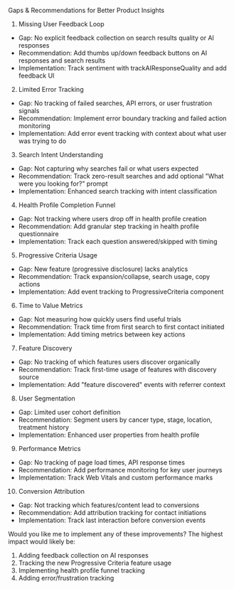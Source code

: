 Gaps & Recommendations for Better Product Insights

  1. Missing User Feedback Loop

  - Gap: No explicit feedback collection on search results quality or AI responses
  - Recommendation: Add thumbs up/down feedback buttons on AI responses and search results
  - Implementation: Track sentiment with trackAIResponseQuality and add feedback UI

  2. Limited Error Tracking

  - Gap: No tracking of failed searches, API errors, or user frustration signals
  - Recommendation: Implement error boundary tracking and failed action monitoring
  - Implementation: Add error event tracking with context about what user was trying to do

  3. Search Intent Understanding

  - Gap: Not capturing why searches fail or what users expected
  - Recommendation: Track zero-result searches and add optional "What were you looking for?" prompt
  - Implementation: Enhanced search tracking with intent classification

  4. Health Profile Completion Funnel

  - Gap: Not tracking where users drop off in health profile creation
  - Recommendation: Add granular step tracking in health profile questionnaire
  - Implementation: Track each question answered/skipped with timing

  5. Progressive Criteria Usage

  - Gap: New feature (progressive disclosure) lacks analytics
  - Recommendation: Track expansion/collapse, search usage, copy actions
  - Implementation: Add event tracking to ProgressiveCriteria component

  6. Time to Value Metrics

  - Gap: Not measuring how quickly users find useful trials
  - Recommendation: Track time from first search to first contact initiated
  - Implementation: Add timing metrics between key actions

  7. Feature Discovery

  - Gap: No tracking of which features users discover organically
  - Recommendation: Track first-time usage of features with discovery source
  - Implementation: Add "feature discovered" events with referrer context

  8. User Segmentation

  - Gap: Limited user cohort definition
  - Recommendation: Segment users by cancer type, stage, location, treatment history
  - Implementation: Enhanced user properties from health profile

  9. Performance Metrics

  - Gap: No tracking of page load times, API response times
  - Recommendation: Add performance monitoring for key user journeys
  - Implementation: Track Web Vitals and custom performance marks

  10. Conversion Attribution

  - Gap: Not tracking which features/content lead to conversions
  - Recommendation: Add attribution tracking for contact initiations
  - Implementation: Track last interaction before conversion events

  Would you like me to implement any of these improvements? The highest impact would likely be:
  1. Adding feedback collection on AI responses
  2. Tracking the new Progressive Criteria feature usage
  3. Implementing health profile funnel tracking
  4. Adding error/frustration tracking